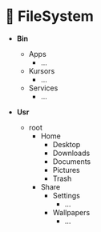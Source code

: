 # 📁 FileSystem

- **Bin**
    - Apps
        - ...
    - Kursors
        - ...
    - Services
        - ...

- **Usr**
    - root
        - Home
            - Desktop
            - Downloads
            - Documents
            - Pictures
            - Trash
        - Share
            - Settings
                - ...
            - Wallpapers
                - ...